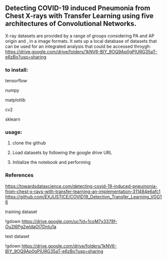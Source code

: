 ## Detecting COVID-19 induced Pneumonia from Chest X-rays with Transfer Learning using five architectures of Convolutional Networks.

X-ray datasets are provided by a range of groups considering PA and AP origin and , in a
image formats. It sets up a local database of
datasets that can be used for an integrated analysis that could be accessed throygh:
https://drive.google.com/drive/folders/1kNV6-BIY_9OQ9Ap0gPIURG35aT-e6zBo?usp=sharing


### to install:
tensorflow

numpy

matplotlib

cv2

sklearn

### usage:

1. clone the github

2. Load datasets by following the google drive URL
  
3. Initialize the notebook and performing

### References
https://towardsdatascience.com/detecting-covid-19-induced-pneumonia-from-chest-x-rays-with-transfer-learning-an-implementation-311484e6afc1
https://github.com/EXJUSTICE/COVID19_Detection_Transfer_Learning_VGG16

training dataset

!gdown https://drive.google.com/uc?id=1coM7x3378f-Ou2l6Pg2wldaOI7Dntu1a

test dataset

!gdown https://drive.google.com/drive/folders/1kNV6-BIY_9OQ9Ap0gPIURG35aT-e6zBo?usp=sharing

